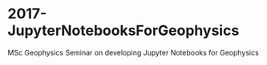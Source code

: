 # 2017-JupyterNotebooksForGeophysics
MSc Geophysics Seminar on developing Jupyter Notebooks for Geophysics 
